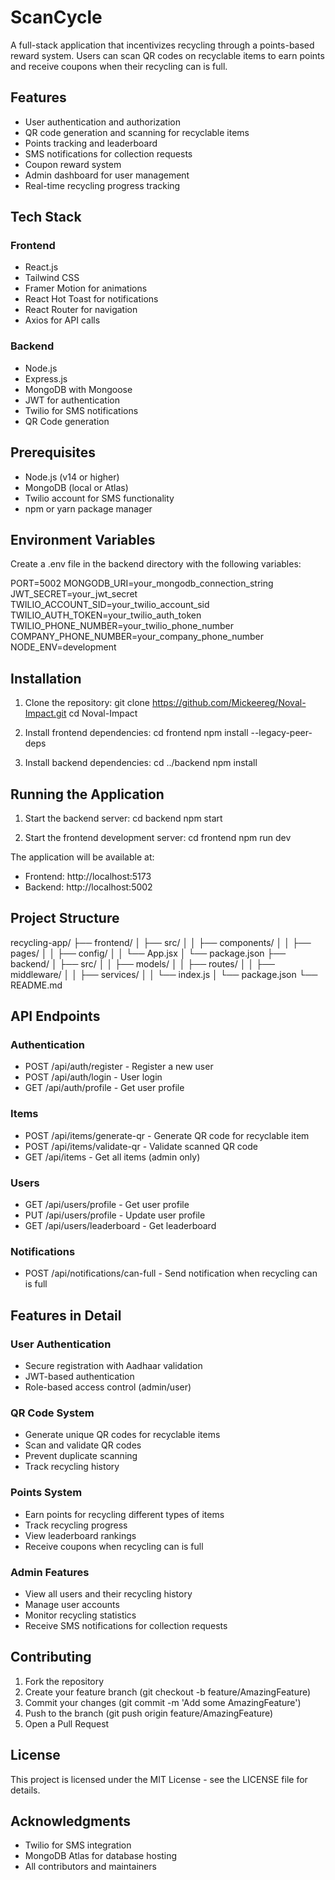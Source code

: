 # ScanCycle

A full-stack application that incentivizes recycling through a points-based reward system. Users can scan QR codes on recyclable items to earn points and receive coupons when their recycling can is full.

## Features

- User authentication and authorization
- QR code generation and scanning for recyclable items
- Points tracking and leaderboard
- SMS notifications for collection requests
- Coupon reward system
- Admin dashboard for user management
- Real-time recycling progress tracking

## Tech Stack

### Frontend
- React.js
- Tailwind CSS
- Framer Motion for animations
- React Hot Toast for notifications
- React Router for navigation
- Axios for API calls

### Backend
- Node.js
- Express.js
- MongoDB with Mongoose
- JWT for authentication
- Twilio for SMS notifications
- QR Code generation

## Prerequisites

- Node.js (v14 or higher)
- MongoDB (local or Atlas)
- Twilio account for SMS functionality
- npm or yarn package manager

## Environment Variables

Create a .env file in the backend directory with the following variables:

PORT=5002
MONGODB_URI=your_mongodb_connection_string
JWT_SECRET=your_jwt_secret
TWILIO_ACCOUNT_SID=your_twilio_account_sid
TWILIO_AUTH_TOKEN=your_twilio_auth_token
TWILIO_PHONE_NUMBER=your_twilio_phone_number
COMPANY_PHONE_NUMBER=your_company_phone_number
NODE_ENV=development

## Installation

1. Clone the repository:
git clone https://github.com/Mickeereg/Noval-Impact.git
cd Noval-Impact

2. Install frontend dependencies:
cd frontend
npm install --legacy-peer-deps

3. Install backend dependencies:
cd ../backend
npm install

## Running the Application

1. Start the backend server:
cd backend
npm start

2. Start the frontend development server:
cd frontend
npm run dev

The application will be available at:
- Frontend: http://localhost:5173
- Backend: http://localhost:5002

## Project Structure

recycling-app/
├── frontend/
│   ├── src/
│   │   ├── components/
│   │   ├── pages/
│   │   ├── config/
│   │   └── App.jsx
│   └── package.json
├── backend/
│   ├── src/
│   │   ├── models/
│   │   ├── routes/
│   │   ├── middleware/
│   │   ├── services/
│   │   └── index.js
│   └── package.json
└── README.md

## API Endpoints

### Authentication
- POST /api/auth/register - Register a new user
- POST /api/auth/login - User login
- GET /api/auth/profile - Get user profile

### Items
- POST /api/items/generate-qr - Generate QR code for recyclable item
- POST /api/items/validate-qr - Validate scanned QR code
- GET /api/items - Get all items (admin only)

### Users
- GET /api/users/profile - Get user profile
- PUT /api/users/profile - Update user profile
- GET /api/users/leaderboard - Get leaderboard

### Notifications
- POST /api/notifications/can-full - Send notification when recycling can is full

## Features in Detail

### User Authentication
- Secure registration with Aadhaar validation
- JWT-based authentication
- Role-based access control (admin/user)

### QR Code System
- Generate unique QR codes for recyclable items
- Scan and validate QR codes
- Prevent duplicate scanning
- Track recycling history

### Points System
- Earn points for recycling different types of items
- Track recycling progress
- View leaderboard rankings
- Receive coupons when recycling can is full

### Admin Features
- View all users and their recycling history
- Manage user accounts
- Monitor recycling statistics
- Receive SMS notifications for collection requests

## Contributing

1. Fork the repository
2. Create your feature branch (git checkout -b feature/AmazingFeature)
3. Commit your changes (git commit -m 'Add some AmazingFeature')
4. Push to the branch (git push origin feature/AmazingFeature)
5. Open a Pull Request

## License

This project is licensed under the MIT License - see the LICENSE file for details.

## Acknowledgments

- Twilio for SMS integration
- MongoDB Atlas for database hosting
- All contributors and maintainers
